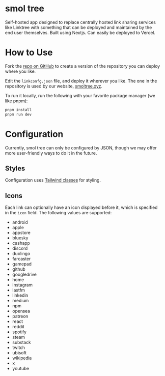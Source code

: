 # smol tree

Self-hosted app designed to replace centrally hosted link sharing services like Linktree with something that can be deployed and maintained by the end user themselves. Built using Nextjs. Can easily be deployed to Vercel.

# How to Use

Fork the [repo on GitHub](https://github.com/smolfarm/smol-tree) to create a version of the repository you can deploy where you like.

Edit the `linkconfg.json` file, and deploy it wherever you like. The one in the repository is used by our website, [smoltree.xyz](https://smoltree.xyz).

To run it locally, run the following with your favorite package manager (we like pnpm):
```bash
pnpm install
pnpm run dev
```

# Configuration

Currently, smol tree can only be configured by JSON, though we may offer more user-friendly ways to do it in the future.

## Styles

Configuration uses [Tailwind classes](https://tailwindcss.com/) for styling.

## Icons

Each link can optionally have an icon displayed before it, which is specified in the `icon` field. The following values are supported:

* android
* apple
* appstore
* bluesky
* cashapp
* discord
* duolingo
* farcaster
* gamepad
* github
* googledrive
* home
* instagram
* lastfm
* linkedin
* medium
* npm
* opensea
* patreon
* react
* reddit
* spotify
* steam
* substack
* twitch
* ubisoft
* wikipedia
* x
* youtube